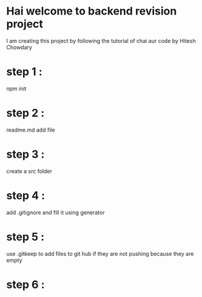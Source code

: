 # Hai welcome to backend revision project 

I am creating this project by following the tutorial of chai aur code by Hitesh Chowdary

# step 1 : 

npm init 

# step 2 : 

readme.md add file

# step 3 : 

create a src folder 

# step 4 : 

add .gitignore and fill it using generator 

# step 5 : 

use .gitkeep to add files to git hub if they are not pushing because they are empty

# step 6 : 

